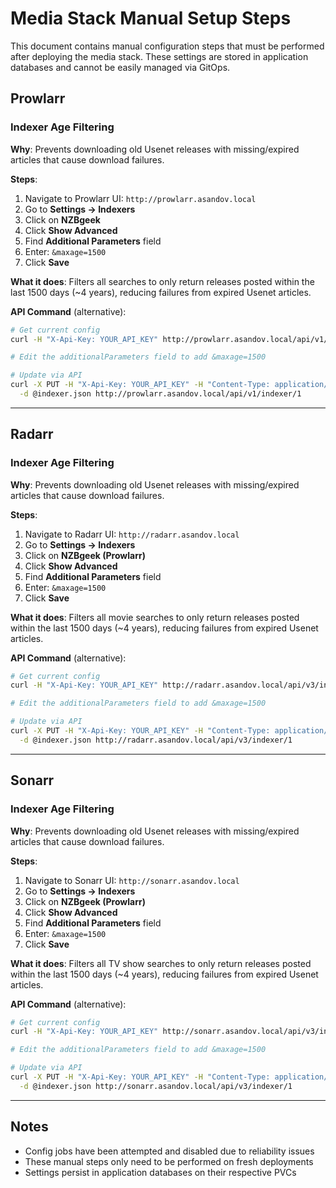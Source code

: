 # Media Stack Manual Setup Steps

This document contains manual configuration steps that must be performed after deploying the media stack. These settings are stored in application databases and cannot be easily managed via GitOps.

## Prowlarr

### Indexer Age Filtering

**Why**: Prevents downloading old Usenet releases with missing/expired articles that cause download failures.

**Steps**:
1. Navigate to Prowlarr UI: `http://prowlarr.asandov.local`
2. Go to **Settings → Indexers**
3. Click on **NZBgeek**
4. Click **Show Advanced**
5. Find **Additional Parameters** field
6. Enter: `&maxage=1500`
7. Click **Save**

**What it does**: Filters all searches to only return releases posted within the last 1500 days (~4 years), reducing failures from expired Usenet articles.

**API Command** (alternative):
```bash
# Get current config
curl -H "X-Api-Key: YOUR_API_KEY" http://prowlarr.asandov.local/api/v1/indexer/1 > indexer.json

# Edit the additionalParameters field to add &maxage=1500

# Update via API
curl -X PUT -H "X-Api-Key: YOUR_API_KEY" -H "Content-Type: application/json" \
  -d @indexer.json http://prowlarr.asandov.local/api/v1/indexer/1
```

---

## Radarr

### Indexer Age Filtering

**Why**: Prevents downloading old Usenet releases with missing/expired articles that cause download failures.

**Steps**:
1. Navigate to Radarr UI: `http://radarr.asandov.local`
2. Go to **Settings → Indexers**
3. Click on **NZBgeek (Prowlarr)**
4. Click **Show Advanced**
5. Find **Additional Parameters** field
6. Enter: `&maxage=1500`
7. Click **Save**

**What it does**: Filters all movie searches to only return releases posted within the last 1500 days (~4 years), reducing failures from expired Usenet articles.

**API Command** (alternative):
```bash
# Get current config
curl -H "X-Api-Key: YOUR_API_KEY" http://radarr.asandov.local/api/v3/indexer/1 > indexer.json

# Edit the additionalParameters field to add &maxage=1500

# Update via API
curl -X PUT -H "X-Api-Key: YOUR_API_KEY" -H "Content-Type: application/json" \
  -d @indexer.json http://radarr.asandov.local/api/v3/indexer/1
```

---

## Sonarr

### Indexer Age Filtering

**Why**: Prevents downloading old Usenet releases with missing/expired articles that cause download failures.

**Steps**:
1. Navigate to Sonarr UI: `http://sonarr.asandov.local`
2. Go to **Settings → Indexers**
3. Click on **NZBgeek (Prowlarr)**
4. Click **Show Advanced**
5. Find **Additional Parameters** field
6. Enter: `&maxage=1500`
7. Click **Save**

**What it does**: Filters all TV show searches to only return releases posted within the last 1500 days (~4 years), reducing failures from expired Usenet articles.

**API Command** (alternative):
```bash
# Get current config
curl -H "X-Api-Key: YOUR_API_KEY" http://sonarr.asandov.local/api/v3/indexer/1 > indexer.json

# Edit the additionalParameters field to add &maxage=1500

# Update via API
curl -X PUT -H "X-Api-Key: YOUR_API_KEY" -H "Content-Type: application/json" \
  -d @indexer.json http://sonarr.asandov.local/api/v3/indexer/1
```

---

## Notes

- Config jobs have been attempted and disabled due to reliability issues
- These manual steps only need to be performed on fresh deployments
- Settings persist in application databases on their respective PVCs
